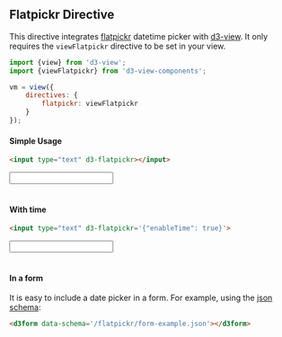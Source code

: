 
## Flatpickr Directive

This directive integrates [flatpickr][] datetime picker with [d3-view][].
It only requires the ```viewFlatpickr``` directive to be set in your view.
```javascript
import {view} from 'd3-view';
import {viewFlatpickr} from 'd3-view-components';

vm = view({
    directives: {
        flatpickr: viewFlatpickr
    }
});
```

#### Simple Usage

```html
<input type="text" d3-flatpickr></input>
```
<input type="text" d3-flatpickr>
<br><br>

#### With time

```html
<input type="text" d3-flatpickr='{"enableTime": true}'>
```
<input type="text" d3-flatpickr='{"enableTime": true}'>
<br><br>

#### In a form

It is easy to include a date picker in a form. For example, using the
[json schema](/flatpickr/form-example.json):

```html
<d3form data-schema='/flatpickr/form-example.json'></d3form>
```
<div class="container-float">
    <form-data class="row">
        <div class="col-sm-6">
            <d3form data-schema='/flatpickr/form-example.json'></d3form>
        </div>
        <div class="col-sm-6">
            <div d3-marked="formData"></div>
        </div>
    </form-data>
</div>
<br><br>


[d3-view]: https://github.com/quantmind/d3-view
[flatpickr]: https://chmln.github.io/flatpickr/

